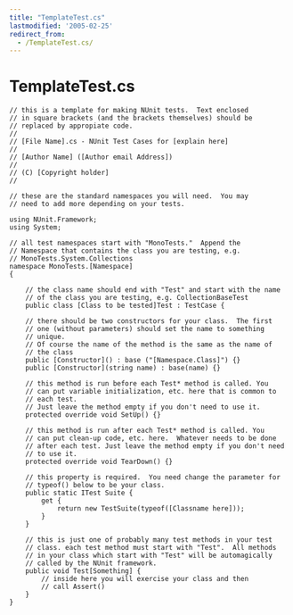 ```yaml
---
title: "TemplateTest.cs"
lastmodified: '2005-02-25'
redirect_from:
  - /TemplateTest.cs/
---
```


TemplateTest.cs
===============

    // this is a template for making NUnit tests.  Text enclosed
    // in square brackets (and the brackets themselves) should be
    // replaced by appropiate code.
    //
    // [File Name].cs - NUnit Test Cases for [explain here]
    //
    // [Author Name] ([Author email Address])
    //
    // (C) [Copyright holder]
    //

    // these are the standard namespaces you will need.  You may
    // need to add more depending on your tests.

    using NUnit.Framework;
    using System;

    // all test namespaces start with "MonoTests."  Append the
    // Namespace that contains the class you are testing, e.g.
    // MonoTests.System.Collections
    namespace MonoTests.[Namespace]
    {

        // the class name should end with "Test" and start with the name
        // of the class you are testing, e.g. CollectionBaseTest
        public class [Class to be tested]Test : TestCase {

        // there should be two constructors for your class.  The first
        // one (without parameters) should set the name to something
        // unique.
        // Of course the name of the method is the same as the name of
        // the class
        public [Constructor]() : base ("[Namespace.Class]") {}
        public [Constructor](string name) : base(name) {}

        // this method is run before each Test* method is called. You
        // can put variable initialization, etc. here that is common to
        // each test.
        // Just leave the method empty if you don't need to use it.
        protected override void SetUp() {}

        // this method is run after each Test* method is called. You
        // can put clean-up code, etc. here.  Whatever needs to be done
        // after each test. Just leave the method empty if you don't need
        // to use it.
        protected override void TearDown() {}

        // this property is required.  You need change the parameter for
        // typeof() below to be your class.
        public static ITest Suite {
            get {
                return new TestSuite(typeof([Classname here]));
            }
        }

        // this is just one of probably many test methods in your test
        // class. each test method must start with "Test".  All methods
        // in your class which start with "Test" will be automagically
        // called by the NUnit framework.
        public void Test[Something] {
            // inside here you will exercise your class and then
            // call Assert()
        }
    }

